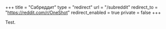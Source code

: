+++
title = "Сабреддит"
type = "redirect"
url = "/subreddit"
redirect_to = "https://reddit.com/r/OneShot"
redirect_enabled = true
private = false
+++

Test.
